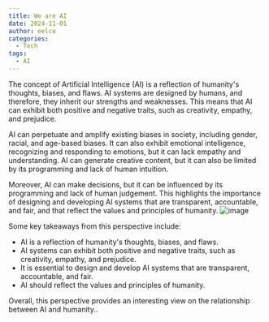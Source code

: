 ```yaml
---
title: We are AI
date: 2024-11-01
author: eelco
categories:
  - Tech
tags: 
  - AI
---
```


The concept of Artificial Intelligence (AI) is a reflection of humanity's thoughts, biases, and flaws. AI systems are designed by humans, and therefore, they inherit our strengths and weaknesses. This means that AI can exhibit both positive and negative traits, such as creativity, empathy, and prejudice.

AI can perpetuate and amplify existing biases in society, including gender, racial, and age-based biases. It can also exhibit emotional intelligence, recognizing and responding to emotions, but it can lack empathy and understanding. AI can generate creative content, but it can also be limited by its programming and lack of human intuition.

Moreover, AI can make decisions, but it can be influenced by its programming and lack of human judgement. This highlights the importance of designing and developing AI systems that are transparent, accountable, and fair, and that reflect the values and principles of humanity.
![image](https://github.com/user-attachments/assets/b4e846d6-a140-4072-b7cc-487d525abb99)

Some key takeaways from this perspective include:

* AI is a reflection of humanity's thoughts, biases, and flaws.
* AI systems can exhibit both positive and negative traits, such as creativity, empathy, and prejudice.
* It is essential to design and develop AI systems that are transparent, accountable, and fair.
* AI should reflect the values and principles of humanity.

Overall, this perspective provides an interesting view on the relationship between AI and humanity..
